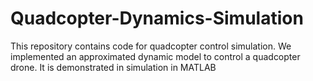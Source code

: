 # Quadcopter-Dynamics-Simulation
This repository contains code for quadcopter control simulation. We implemented an approximated dynamic model to control a quadcopter drone. It is demonstrated in simulation in MATLAB
